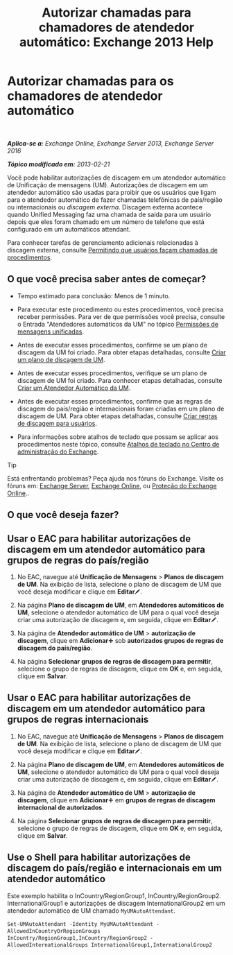 ﻿---
title: 'Autorizar chamadas para chamadores de atendedor automático: Exchange 2013 Help'
TOCTitle: Autorizar chamadas para os chamadores de atendedor automático
ms:assetid: c6c94fad-64df-44aa-a198-980f017ef716
ms:mtpsurl: https://technet.microsoft.com/pt-br/library/Bb691238(v=EXCHG.150)
ms:contentKeyID: 51407913
ms.date: 05/22/2018
mtps_version: v=EXCHG.150
ms.translationtype: MT
---

# Autorizar chamadas para os chamadores de atendedor automático

 

_**Aplica-se a:** Exchange Online, Exchange Server 2013, Exchange Server 2016_

_**Tópico modificado em:** 2013-02-21_

Você pode habilitar autorizações de discagem em um atendedor automático de Unificação de mensagens (UM). Autorizações de discagem em um atendedor automático são usadas para proibir que os usuários que ligam para o atendedor automático de fazer chamadas telefônicas de país/região ou internacionais ou *discagem externa*. Discagem externa acontece quando Unified Messaging faz uma chamada de saída para um usuário depois que eles foram chamado em um número de telefone que está configurado em um automáticos attendant.

Para conhecer tarefas de gerenciamento adicionais relacionadas à discagem externa, consulte [Permitindo que usuários façam chamadas de procedimentos](allowing-users-to-make-calls-procedures-exchange-2013-help.md).

## O que você precisa saber antes de começar?

  - Tempo estimado para conclusão: Menos de 1 minuto.

  - Para executar este procedimento ou estes procedimentos, você precisa receber permissões. Para ver de que permissões você precisa, consulte o Entrada "Atendedores automáticos da UM" no tópico [Permissões de mensagens unificadas](unified-messaging-permissions-exchange-2013-help.md).

  - Antes de executar esses procedimentos, confirme se um plano de discagem da UM foi criado. Para obter etapas detalhadas, consulte [Criar um plano de discagem de UM](create-a-um-dial-plan-exchange-2013-help.md).

  - Antes de executar esses procedimentos, verifique se um plano de discagem de UM foi criado. Para conhecer etapas detalhadas, consulte [Criar um Atendedor Automático da UM](create-a-um-auto-attendant-exchange-2013-help.md).

  - Antes de executar esses procedimentos, confirme que as regras de discagem do país/região e internacionais foram criadas em um plano de discagem de UM. Para obter etapas detalhadas, consulte [Criar regras de discagem para usuários](create-dialing-rules-for-users-exchange-2013-help.md).

  - Para informações sobre atalhos de teclado que possam se aplicar aos procedimentos neste tópico, consulte [Atalhos de teclado no Centro de administração do Exchange](keyboard-shortcuts-in-the-exchange-admin-center-exchange-online-protection-help.md).


> [!TIP]
> Está enfrentando problemas? Peça ajuda nos fóruns do Exchange. Visite os fóruns em: <A href="https://go.microsoft.com/fwlink/p/?linkid=60612">Exchange Server</A>, <A href="https://go.microsoft.com/fwlink/p/?linkid=267542">Exchange Online</A>, ou <A href="https://go.microsoft.com/fwlink/p/?linkid=285351">Proteção do Exchange Online</A>..



## O que você deseja fazer?

## Usar o EAC para habilitar autorizações de discagem em um atendedor automático para grupos de regras do país/região

1.  No EAC, navegue até **Unificação de Mensagens** \> **Planos de discagem de UM**. Na exibição de lista, selecione o plano de discagem de UM que você deseja modificar e clique em **Editar**![Ícone de edição](images/JJ218640.6f53ccb2-1f13-4c02-bea0-30690e6ea71d(EXCHG.150).gif "Ícone de edição").

2.  Na página **Plano de discagem de UM**, em **Atendedores automáticos de UM**, selecione o atendedor automático de UM para o qual você deseja criar uma autorização de discagem e, em seguida, clique em **Editar**![Ícone de edição](images/JJ218640.6f53ccb2-1f13-4c02-bea0-30690e6ea71d(EXCHG.150).gif "Ícone de edição").

3.  Na página de **Atendedor automático de UM** \> **autorização de discagem**, clique em **Adicionar**![Ícone Adicionar](images/JJ218640.c1e75329-d6d7-4073-a27d-498590bbb558(EXCHG.150).gif "Ícone Adicionar") sob **autorizados grupos de regras de discagem do país/região**.

4.  Na página **Selecionar grupos de regras de discagem para permitir**, selecione o grupo de regras de discagem, clique em **OK** e, em seguida, clique em **Salvar**.

## Usar o EAC para habilitar autorizações de discagem em um atendedor automático para grupos de regras internacionais

1.  No EAC, navegue até **Unificação de Mensagens** \> **Planos de discagem de UM**. Na exibição de lista, selecione o plano de discagem de UM que você deseja modificar e clique em **Editar**![Ícone de edição](images/JJ218640.6f53ccb2-1f13-4c02-bea0-30690e6ea71d(EXCHG.150).gif "Ícone de edição").

2.  Na página **Plano de discagem de UM**, em **Atendedores automáticos de UM**, selecione o atendedor automático de UM para o qual você deseja criar uma autorização de discagem e, em seguida, clique em **Editar**![Ícone de edição](images/JJ218640.6f53ccb2-1f13-4c02-bea0-30690e6ea71d(EXCHG.150).gif "Ícone de edição").

3.  Na página de **Atendedor automático de UM** \> **autorização de discagem**, clique em **Adicionar**![Ícone Adicionar](images/JJ218640.c1e75329-d6d7-4073-a27d-498590bbb558(EXCHG.150).gif "Ícone Adicionar") em **grupos de regras de discagem internacional de autorizados**.

4.  Na página **Selecionar grupos de regras de discagem para permitir**, selecione o grupo de regras de discagem, clique em **OK** e, em seguida, clique em **Salvar**.

## Use o Shell para habilitar autorizações de discagem do país/região e internacionais em um atendedor automático

Este exemplo habilita o InCountry/RegionGroup1, InCountry/RegionGroup2. InternationalGroup1 e autorizações de discagem InternationalGroup2 em um atendedor automático de UM chamado `MyUMAutoAttendant`.

    Set-UMAutoAttendant -Identity MyUMAutoAttendant -AllowedInCountryOrRegionGroups InCountry/RegionGroup1,InCountry/RegionGroup2 -AllowedInternationalGroups InternationalGroup1,InternationalGroup2

